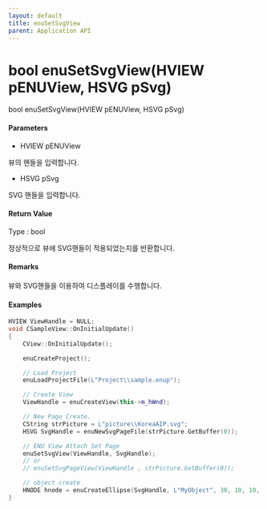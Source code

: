 ```yaml
---
layout: default
title: enuSetSvgView
parent: Application API
---
```

# bool enuSetSvgView\(HVIEW pENUView, HSVG pSvg\)

bool enuSetSvgView\(HVIEW pENUView, HSVG pSvg\)

#### Parameters

* HVIEW pENUView

뷰의 핸들을 입력합니다.

* HSVG pSvg

SVG 핸들을 입력합니다.

#### Return Value

Type : bool

정상적으로 뷰에 SVG핸들이 적용되었는지를 반환합니다.

#### Remarks

뷰와 SVG핸들을 이용하여 디스플레이를 수행합니다.

#### Examples

```cpp
HVIEW ViewHandle = NULL; 
void CSampleView::OnInitialUpdate() 
{ 
    CView::OnInitialUpdate(); 

    enuCreateProject(); 

    // Load Project
    enuLoadProjectFile(L"Project\\sample.enup"); 

    // Create View
    ViewHandle = enuCreateView(this->m_hWnd); 

    // New Page Create. 
    CString strPicture = L"picture\\KoreaAIP.svg"; 
    HSVG SvgHandle = enuNewSvgPageFile(strPicture.GetBuffer(0)); 

    // ENU View Attach Set Page 
    enuSetSvgView(ViewHandle, SvgHandle);
    // or
    // enuSetSvgPageView(ViewHandle , strPicture.GetBuffer(0)); 

    // object create
    HNODE hnode = enuCreateEllipse(SvgHandle, L"MyObject", 30, 10, 10, 0, 0);
}
```



